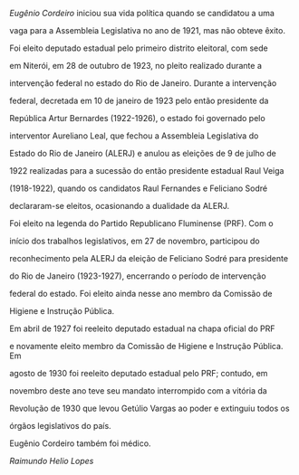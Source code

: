 

*Eugênio Cordeiro* iniciou sua vida política quando se candidatou a uma

vaga para a Assembleia Legislativa no ano de 1921, mas não obteve êxito.



Foi eleito deputado estadual pelo primeiro distrito eleitoral, com sede

em Niterói, em 28 de outubro de 1923, no pleito realizado durante a

intervenção federal no estado do Rio de Janeiro. Durante a intervenção

federal, decretada em 10 de janeiro de 1923 pelo então presidente da

República Artur Bernardes (1922-1926), o estado foi governado pelo

interventor Aureliano Leal, que fechou a Assembleia Legislativa do

Estado do Rio de Janeiro (ALERJ) e anulou as eleições de 9 de julho de

1922 realizadas para a sucessão do então presidente estadual Raul Veiga

(1918-1922), quando os candidatos Raul Fernandes e Feliciano Sodré

declararam-se eleitos, ocasionando a dualidade da ALERJ.



Foi eleito na legenda do Partido Republicano Fluminense (PRF). Com o

início dos trabalhos legislativos, em 27 de novembro, participou do

reconhecimento pela ALERJ da eleição de Feliciano Sodré para presidente

do Rio de Janeiro (1923-1927), encerrando o período de intervenção

federal do estado. Foi eleito ainda nesse ano membro da Comissão de

Higiene e Instrução Pública.



Em abril de 1927 foi reeleito deputado estadual na chapa oficial do PRF

e novamente eleito membro da Comissão de Higiene e Instrução Pública. Em

agosto de 1930 foi reeleito deputado estadual pelo PRF; contudo, em

novembro deste ano teve seu mandato interrompido com a vitória da

Revolução de 1930 que levou Getúlio Vargas ao poder e extinguiu todos os

órgãos legislativos do país.



Eugênio Cordeiro também foi médico.



*Raimundo Helio Lopes*



